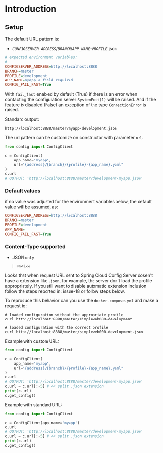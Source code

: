 # Introduction

## Setup

The default URL pattern is:
 - *`CONFIGSERVER_ADDRESS`*/*`BRANCH`*/*`APP_NAME`*-*`PROFILE`*.json

````ini
# expected environment variables:
#
CONFIGSERVER_ADDRESS=http://localhost:8888
BRANCH=master
PROFILE=development
APP_NAME=myapp # field required
CONFIG_FAIL_FAST=True
````

With `fail_fast` enabled by default (True) if there is an error when contacting the configuration server `SystemExit(1)` will be raised. And if the feature is disabled (False) an exception of the type `ConnectionError` is raised.


Standard output:

````txt
http://localhost:8888/master/myapp-development.json
````

The url pattern can be customize on constructor with parameter `url`.

```python
from config import ConfigClient

c = ConfigClient(
    app_name='myapp',
    url="{address}/{branch}/{profile}-{app_name}.yaml"
)
c.url
# OUTPUT: 'http://localhost:8888/master/development-myapp.json'
```

### Default values

if no value was adjusted for the environment variables below, the default value will be assumed, as:

````ini
CONFIGSERVER_ADDRESS=http://localhost:8888
BRANCH=master
PROFILE=development
APP_NAME=
CONFIG_FAIL_FAST=True
````

### Content-Type supported

- JSON `only`

> **`Notice`**

Looks that when request URL sent to Spring Cloud Config Server dosen't have a extension like `.json`, for example, the server don't load the profile appropriately. If you still want to disable automatic extension inclusion follow the steps reported in: [issue-18](https://github.com/amenezes/config-client/issues/18) or follow steps below.

To reproduce this behavior can you use the `docker-compose.yml` and make a request to:

```
# loaded configuration without the appropriate profile
curl http://localhost:8888/master/simpleweb000-development

# loaded configuration with the correct profile
curl http://localhost:8888/master/simpleweb000-development.json 
```

Example with custom URL:

```python
from config import ConfigClient

c = ConfigClient(
    app_name='myapp',
    url="{address}/{branch}/{profile}-{app_name}.yaml"
)
c.url
# OUTPUT: 'http://localhost:8888/master/development-myapp.json'
c.url = c.url[:-5] # << split .json extension
print(c.url)
c.get_config()
```

Example with standard URL:

```python
from config import ConfigClient

c = ConfigClient(app_name='myapp')
c.url
# OUTPUT: 'http://localhost:8888/master/development-myapp.json'
c.url = c.url[:-5] # << split .json extension
print(c.url)
c.get_config()
```
